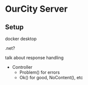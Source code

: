 # OurCity Server

## Setup
docker desktop

.net?

talk about response handling
- Controller
  - Problem() for errors
  - Ok() for good, NoContent(), etc